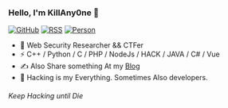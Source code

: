 ### Hello, I'm KillAny0ne 👋

[![GitHub](https://img.shields.io/badge/dynamic/json?logo=github&label=GitHub&labelColor=252698&color=495867&query=%24.data.totalSubs&url=https%3A%2F%2Fapi.spencerwoo.com%2Fsubstats%2F%3Fsource%3Dgithub%26queryKey%3DKillAny0ne&style=flat-square)](https://github.com/KillAny0ne)
[![RSS](https://img.shields.io/badge/dynamic/json?logo=rss&logoColor=white&label=BLOG&labelColor=343839&color=95B8D1&query=%24.data.totalSubs&url=https%3A%2F%2Fapi.spencerwoo.com%2Fsubstats%2F%3Fsource%3Dgithub%26queryKey%3DKillAny0ne&style=flat-square)](http://www.zeroday.work/)
[![Person](https://img.shields.io/badge/dynamic/json?logo=baidu&logoColor=white&label=HACKER&labelColor=757575&color=486592&query=%24.data.totalSubs&url=https%3A%2F%2Fapi.spencerwoo.com%2Fsubstats%2F%3Fsource%3Dgithub%26queryKey%3DKillAny0ne&style=flat-square)](http://www.zeroday.work/)

- 🍻 Web Security Researcher && CTFer
- ⚡ C++ / Python / C / PHP / NodeJs / HACK / JAVA / C# / Vue
- ✍️ Also Share something At my [Blog](http://www.zeroday.work)
- 🏃 Hacking is my Everything. Sometimes Also developers.

<h6>Keep Hacking until Die</h6>
